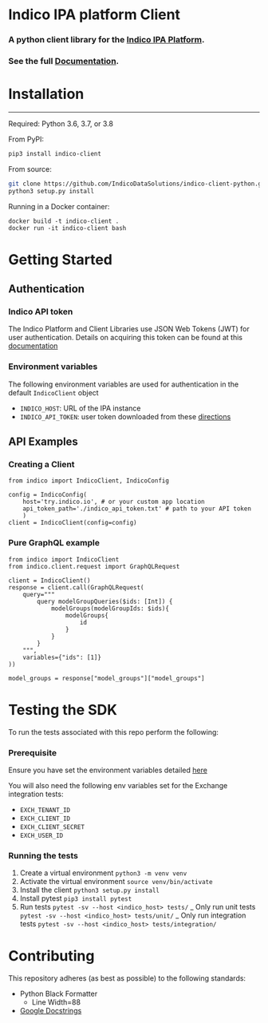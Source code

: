 # Indico IPA platform Client

### A python client library for the [Indico IPA Platform](https://try.indico.io/).

### See the full [Documentation](https://indicodatasolutions.github.io/indico-client-python/).

# Installation

---

Required: Python 3.6, 3.7, or 3.8

From PyPI:

```bash
pip3 install indico-client
```

From source:

```bash
git clone https://github.com/IndicoDataSolutions/indico-client-python.git
python3 setup.py install
```

Running in a Docker container:

```
docker build -t indico-client .
docker run -it indico-client bash
```

# Getting Started

## Authentication

### Indico API token

The Indico Platform and Client Libraries use JSON Web Tokens (JWT) for user
authentication. Details on acquiring this token can be found at this [documentation](https://docs.indicodata.ai/articles/#!common-questions-publication/how-do-i-get-started-developing-with-the-indico-api/q/API%2520token/qid/3328/qp/1)

### Environment variables

The following environment variables are used for authentication in the default `IndicoClient` object

- `INDICO_HOST`: URL of the IPA instance
- `INDICO_API_TOKEN`: user token downloaded from these [directions](#indico-api-token)

## API Examples

### Creating a Client

```python3
from indico import IndicoClient, IndicoConfig

config = IndicoConfig(
    host='try.indico.io', # or your custom app location
    api_token_path='./indico_api_token.txt' # path to your API token
    )
client = IndicoClient(config=config)
```

### Pure GraphQL example

```
from indico import IndicoClient
from indico.client.request import GraphQLRequest

client = IndicoClient()
response = client.call(GraphQLRequest(
    query="""
        query modelGroupQueries($ids: [Int]) {
	        modelGroups(modelGroupIds: $ids){
                modelGroups{
                    id
                }
            }
        }
    """,
    variables={"ids": [1]}
))

model_groups = response["model_groups"]["model_groups"]
```

# Testing the SDK

To run the tests associated with this repo perform the following:

### Prerequisite

Ensure you have set the environment variables detailed [here](#environment-variables)

You will also need the following env variables set for the Exchange integration tests:

- `EXCH_TENANT_ID`
- `EXCH_CLIENT_ID`
- `EXCH_CLIENT_SECRET`
- `EXCH_USER_ID`

### Running the tests

1. Create a virtual environment
   `python3 -m venv venv`
2. Activate the virtual environment
   `source venv/bin/activate`
3. Install the client
   `python3 setup.py install`
4. Install pytest
   `pip3 install pytest`
5. Run tests
   `pytest -sv --host <indico_host> tests/`
   _ Only run unit tests `pytest -sv --host <indico_host> tests/unit/`
   _ Only run integration tests `pytest -sv --host <indico_host> tests/integration/`

# Contributing

This repository adheres (as best as possible) to the following standards:

- Python Black Formatter
  - Line Width=88
- [Google Docstrings](https://sphinxcontrib-napoleon.readthedocs.io/en/latest/example_google.html)
